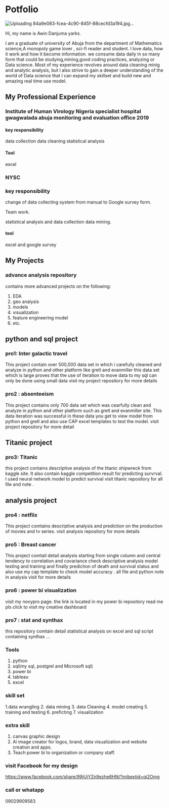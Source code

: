 
# Potfolio
![Uploading 84a9e083-fcea-4c90-845f-88cecfd3a194.jpg…]()

Hi, my name is Awin Danjuma yarks.

I am a graduate of university of Abuja from the department of Mathematics science,A monopoly game lover , sci-fi reader and student. I love  data, how it work and how it become information. we consume data daily in so many form that could be studying,mining,good coding practices, analyzing or Data science. Most of my experience revolves around data cleaning minig and analytic analysis, but I also strive to gain a deeper understanding of the world of Data science that I can expand my skillset and build new and amazing real time use model.

## My Professional Experience
### Institute of Human Virology Nigeria specialist hospital gwagwalada abuja monitoring and evaluation office 2019

#### key responsibility
data collection data cleaning statistical analysis

#### Tool
excel

### NYSC
### key responsibility
change of data collecting system from manual to Google survey form.

Team work.

statistical analysis and data collection data mining.

#### tool
excel and google survey

## My Projects

### advance analysis repository 
contains more  advanced projects on the following:
1. EDA
2. geo analysis
3. models
4. visualization
5. feature engineering model
6. etc.

## python and sql project

### pro1: Inter galactic travel
This project contain over 500,000 data set in which i carefully cleaned and analyze in python and other platform like gretl and evanmiller this data set which is large proves that the use of iteration to move data to my sql can only be done using small data
visit my project  repository for more details 

### pro2 : absenteeism
This project contains only 700 data set which was cearfully clean and analyze in python and other platform such as gretl and evanmiller site. This data iteration  was successful in these data you get to view model from python and gretl and also use CAP excel templates to test the model.
visit project repository for more detail
## Titanic project 

### pro3: Titanic 
this project contains descriptive analysis of the titanic shipwreck from kaggle site. It also contain kaggle competition result for predicting survrval. I used neural network model to predict survival
visit titanic repository for all file and note .
## analysis project

### pro4 : netflix 
This project comtains descriptive analysis and prediction on the production of movies and tv series.
visit analysis repository for more details 

### pro5 : Breast cancer 
This project comtail detail analysis starting from single column and central tendency to correlation and covariance  check descriptive analysis model testing and training and finally prediction of death and survival status and also use my cap template to check model accuracy .
all file and python note in analysis visit for more details 

### pro6 : power bi visualization 
visit my novypro page. the link is located in my power bi repository read me pls click to visit my creative dashboard

### pro7 : stat and synthax 
this repository comtain detail statistical analysis on excel and sql script containing synthax ...

### Tools
1. python
2. sql(my sql, postgrel and Microsoft sql)
3. power bi
4. tableau
5. excel

### skill set
1.data wrangling
2. data mining 
3. data Cleaning
4. model creating 
5. training and testing
6. preficting
7. visualization

### extra skill
1. canvas graphic design
2. Ai image creator for logos, brand, data visualization and website creation and apps.
3. Teach power bi to organization or company staff.

### visit Facebook for my design

https://www.facebook.com/share/99jUjYZn9ezhe6HN/?mibextid=qi2Omg

### call or whatapp
09029909583


